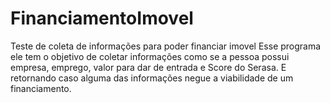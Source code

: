 # FinanciamentoImovel
Teste de coleta de informações para poder financiar imovel
Esse programa ele tem o objetivo de coletar informações como se a pessoa possui empresa, emprego, valor para dar de entrada e Score do Serasa.
E retornando caso alguma das informações negue a viabilidade de um financiamento.
